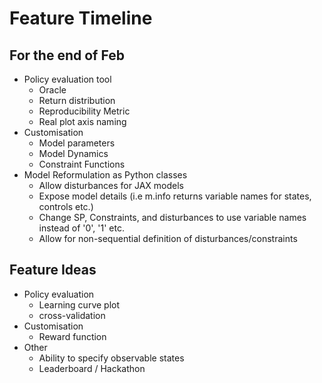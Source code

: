 # Feature Timeline

## For the end of Feb
 - Policy evaluation tool
     - Oracle
     - Return distribution
     - Reproducibility Metric
     - Real plot axis naming
 - Customisation
    - Model parameters
    - Model Dynamics
    - Constraint Functions
  - Model Reformulation as Python classes
    - Allow disturbances for JAX models
    - Expose model details (i.e m.info returns variable names for states, controls etc.)
    - Change SP, Constraints, and disturbances to use variable names instead of '0', '1' etc.
    - Allow for non-sequential definition of disturbances/constraints

## Feature Ideas
  - Policy evaluation
    - Learning curve plot
    - cross-validation
  - Customisation
    - Reward function
  - Other
    - Ability to specify observable states
    - Leaderboard / Hackathon
